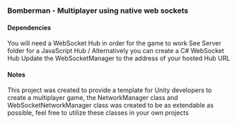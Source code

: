 ### Bomberman - Multiplayer using native web sockets

#### Dependencies
You will need a WebSocket Hub in order for the game to work
See Server folder for a JavaScript Hub / Alternatively you can create a C# WebSocket Hub
Update the WebSocketManager to the address of your hosted Hub URL

#### Notes
This project was created to provide a template for Unity developers to 
create a multiplayer game, the NetworkManager class and WebSocketNetworkManager class
was created to be as extendable as possible, feel free to utilize these classes in your own projects

